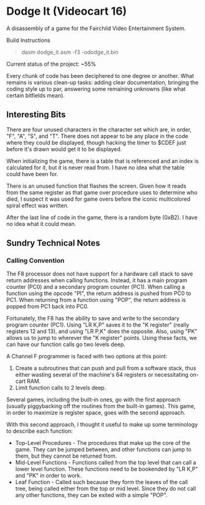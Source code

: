 # Dodge It (Videocart 16)
A disassembly of a game for the Fairchild Video Entertainment System.

Build Instructions
> dasm dodge_it.asm -f3 -ododge_it.bin

Current status of the project: ~55%

Every chunk of code has been deciphered to one degree or another. What remains is various clean-up tasks: adding clear documentation, bringing the coding style up to par, answering some remaining unknowns (like what certain bitfields mean).

## Interesting Bits

There are four unused characters in the character set which are, in order, "F", "A", "S", and "T". There does not appear to be any place in the code where they could be displayed, though hacking the timer to $CDEF just before it's drawn would get it to be displayed.

When initializing the game, there is a table that is referenced and an index is calculated for it, but it is never read from. I have no idea what the table could have been for.

There is an unused function that flashes the screen. Given how it reads from the same register as that game over procedure uses to determine who died, I suspect it was used for game overs before the iconic multicolored spiral effect was written.

After the last line of code in the game, there is a random byte (0xB2). I have no idea what it could mean.

## Sundry Technical Notes

### Calling Convention

The F8 processor does not have support for a hardware call stack to save return addresses when calling functions. Instead, it has a main program counter (PC0) and a secondary program counter (PC1). When calling a function using the opcode "PI", the return address is pushed from PC0 to PC1. When returning from a function using "POP", the return address is popped from PC1 back into PC0.

Fortunately, the F8 has the ability to save and write to the secondary program counter (PC1). Using "LR K,P" saves it to the "K register" (really registers 12 and 13), and using "LR P,K" does the opposite. Also, using "PK" allows us to jump to wherever the "K register" points. Using these facts, we can have our function calls go two levels deep.

A Channel F programmer is faced with two options at this point:
  1) Create a subroutines that can push and pull from a software stack, thus either wasting several of the machine's 64 registers or necessitating on-cart RAM.
  2) Limit function calls to 2 levels deep.

Several games, including the built-in ones, go with the first approach (usually piggybacking off the routines from the built-in games). This game, in order to maximize is register space, goes with the second approach.

With this second approach, I thought it useful to make up some terminology to describe each function:
  - Top-Level Procedures - The procedures that make up the core of the game. They can be jumped between, and other functions can jump to them, but they cannot be returned from.
  - Mid-Level Functions - Functions called from the top level that can call a lower level function. These functions need to be bookended by "LR K,P" and "PK" in order to work.
  - Leaf Function - Called such because they form the leaves of the call tree, being called either from the top or mid level. Since they do not call any other functions, they can be exited with a simple "POP".